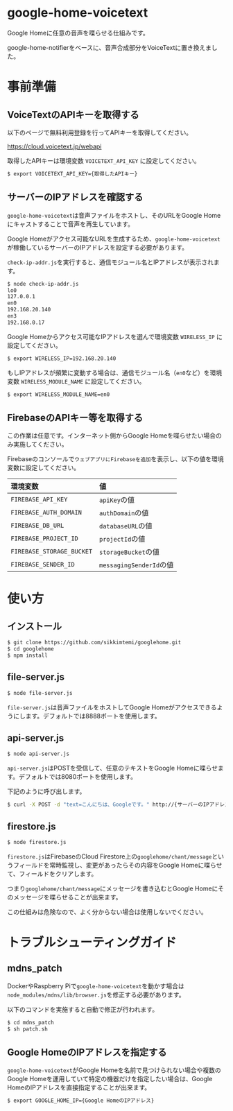 # google-home-voicetext
Google Homeに任意の音声を喋らせる仕組みです。

google-home-notifierをベースに、音声合成部分をVoiceTextに置き換えました。

# 事前準備
## VoiceTextのAPIキーを取得する
以下のページで無料利用登録を行ってAPIキーを取得してください。

https://cloud.voicetext.jp/webapi

取得したAPIキーは環境変数 `VOICETEXT_API_KEY` に設定してください。

```bash
$ export VOICETEXT_API_KEY={取得したAPIキー}
```

## サーバーのIPアドレスを確認する
`google-home-voicetext`は音声ファイルをホストし、そのURLをGoogle Homeにキャストすることで音声を再生しています。

Google Homeがアクセス可能なURLを生成するため、`google-home-voicetext`が稼働しているサーバーのIPアドレスを設定する必要があります。

`check-ip-addr.js`を実行すると、通信モジュール名とIPアドレスが表示されます。

```bash
$ node check-ip-addr.js
lo0
127.0.0.1
en0
192.168.20.140
en3
192.168.0.17
```

Google Homeからアクセス可能なIPアドレスを選んで環境変数 `WIRELESS_IP` に設定してください。

```bash
$ export WIRELESS_IP=192.168.20.140
```

もしIPアドレスが頻繁に変動する場合は、通信モジュール名（`en0`など）を環境変数 `WIRELESS_MODULE_NAME` に設定してください。

```bash
$ export WIRELESS_MODULE_NAME=en0
```

## FirebaseのAPIキー等を取得する
この作業は任意です。インターネット側からGoogle Homeを喋らせたい場合のみ実施してください。

Firebaseのコンソールで`ウェブアプリにFirebaseを追加`を表示し、以下の値を環境変数に設定してください。

| 環境変数 | 値 |
|:-----------|:------------|
| `FIREBASE_API_KEY` | `apiKey`の値 |
| `FIREBASE_AUTH_DOMAIN` | `authDomain`の値 |
| `FIREBASE_DB_URL` | `databaseURL`の値 |
| `FIREBASE_PROJECT_ID` | `projectId`の値 |
| `FIREBASE_STORAGE_BUCKET` | `storageBucket`の値 |
| `FIREBASE_SENDER_ID` | `messagingSenderId`の値 |

# 使い方

## インストール
```bash
$ git clone https://github.com/sikkimtemi/googlehome.git
$ cd googlehome
$ npm install
```

## file-server.js
```bash
$ node file-server.js
```

`file-server.js`は音声ファイルをホストしてGoogle Homeがアクセスできるようにします。デフォルトでは8888ポートを使用します。

## api-server.js
```bash
$ node api-server.js
```

`api-server.js`はPOSTを受信して、任意のテキストをGoogle Homeに喋らせます。デフォルトでは8080ポートを使用します。

下記のように呼び出します。

```bash
$ curl -X POST -d "text=こんにちは、Googleです。" http://{サーバーのIPアドレス}:8080/google-home-notifier
```

## firestore.js
```bash
$ node firestore.js
```

`firestore.js`はFirebaseのCloud Firestore上の`googlehome/chant/message`というフィールドを常時監視し、変更があったらその内容をGoogle Homeに喋らせて、フィールドをクリアします。

つまり`googlehome/chant/message`にメッセージを書き込むとGoogle Homeにそのメッセージを喋らせることが出来ます。

この仕組みは危険なので、よく分からない場合は使用しないでください。

# トラブルシューティングガイド
## mdns_patch
DockerやRaspberry Piで`google-home-voicetext`を動かす場合は`node_modules/mdns/lib/browser.js`を修正する必要があります。

以下のコマンドを実施すると自動で修正が行われます。

```bash
$ cd mdns_patch
$ sh patch.sh
```

## Google HomeのIPアドレスを指定する
`google-home-voicetext`がGoogle Homeを名前で見つけられない場合や複数のGoogle Homeを運用していて特定の機器だけを指定したい場合は、Google HomeのIPアドレスを直接指定することが出来ます。

```bash
$ export GOOGLE_HOME_IP={Google HomeのIPアドレス}
```